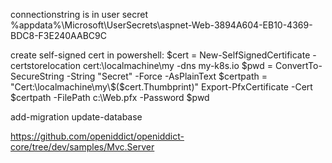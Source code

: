 connectionstring is in user secret
%appdata%\Microsoft\UserSecrets\aspnet-Web-3894A604-EB10-4369-BDC8-F3E240AABC9C

create self-signed cert in powershell:
$cert = New-SelfSignedCertificate -certstorelocation cert:\localmachine\my -dns my-k8s.io
$pwd = ConvertTo-SecureString -String "Secret" -Force -AsPlainText
$certpath = "Cert:\localmachine\my\$($cert.Thumbprint)"
Export-PfxCertificate -Cert $certpath -FilePath c:\Web.pfx -Password $pwd

add-migration
update-database

https://github.com/openiddict/openiddict-core/tree/dev/samples/Mvc.Server
